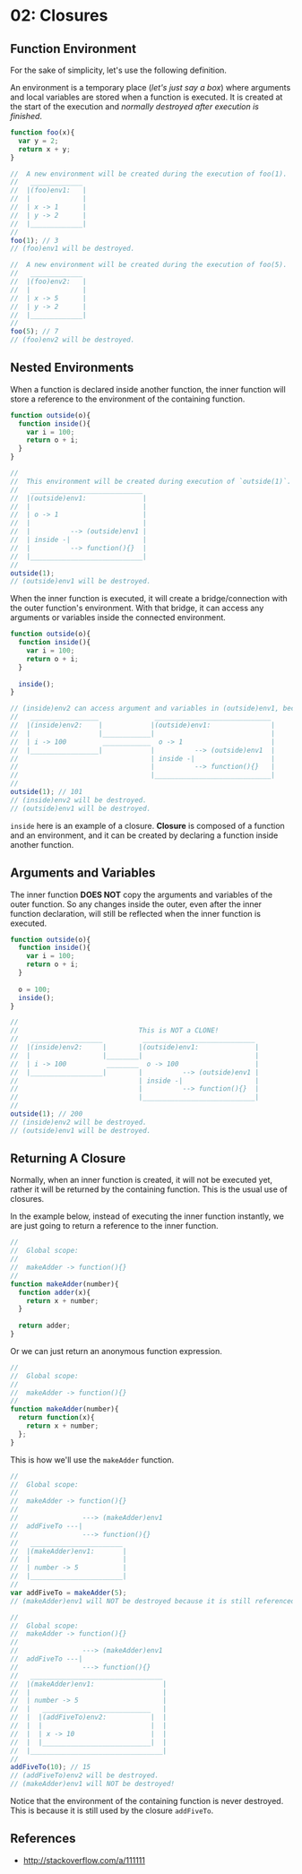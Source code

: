 # 02: Closures

## Function Environment

For the sake of simplicity, let's use the following definition.

An environment is a temporary place (*let's just say a box*) where arguments and local variables are stored when a function is executed. It is created at the start of the execution and *normally destroyed after execution is finished*.

```js
function foo(x){
  var y = 2;
  return x + y;
}

//  A new environment will be created during the execution of foo(1).
//   _____________
//  |(foo)env1:   |
//  |             |
//  | x -> 1      |
//  | y -> 2      | 
//  |_____________|
//
foo(1); // 3
// (foo)env1 will be destroyed.

//  A new environment will be created during the execution of foo(5).
//   _____________
//  |(foo)env2:   |
//  |             |
//  | x -> 5      |
//  | y -> 2      |
//  |_____________|
//
foo(5); // 7
// (foo)env2 will be destroyed.
```

## Nested Environments

When a function is declared inside another function, the inner function will store a reference to the environment of the containing function.

```js
function outside(o){
  function inside(){
    var i = 100;
    return o + i;
  }
}

//
//  This environment will be created during execution of `outside(1)`.
//   ____________________________
//  |(outside)env1:              |
//  |                            |
//  | o -> 1                     |
//  |                            |
//  |          --> (outside)env1 |
//  | inside -|                  |
//  |          --> function(){}  |
//  |____________________________|
//
outside(1);
// (outside)env1 will be destroyed.
```

When the inner function is executed, it will create a bridge/connection with the outer function's environment. With that bridge, it can access any arguments or variables inside the connected environment.

```js
function outside(o){
  function inside(){
    var i = 100;
    return o + i;
  }
  
  inside();
}

// (inside)env2 can access argument and variables in (outside)env1, because of the bridge between them.
//   _________________              _____________________________
//  |(inside)env2:    |            |(outside)env1:               |
//  |                 |____________|                             |
//  | i -> 100         ____________  o -> 1                      |
//  |_________________|            |          --> (outside)env1  |
//                                 | inside -|                   |
//                                 |          --> function(){}   |
//                                 |_____________________________|
//
outside(1); // 101
// (inside)env2 will be destroyed.
// (outside)env1 will be destroyed.
```

`inside` here is an example of a closure. **Closure** is composed of a function and an environment, and it can be created by declaring a function inside another function.

## Arguments and Variables

The inner function **DOES NOT** copy the arguments and variables of the outer function. So any changes inside the outer, even after the inner function declaration, will still be reflected when the inner function is executed.

```js
function outside(o){
  function inside(){
    var i = 100;
    return o + i;
  }
  
  o = 100;
  inside();
}

//
//                              This is NOT a CLONE!
//   __________________          ____________________________
//  |(inside)env2:     |        |(outside)env1:              |
//  |                  |________|                            |
//  | i -> 100          ________  o -> 100                   |
//  |__________________|        |          --> (outside)env1 |
//                              | inside -|                  |
//                              |          --> function(){}  |
//                              |____________________________|
//
outside(1); // 200
// (inside)env2 will be destroyed.
// (outside)env1 will be destroyed.
```

## Returning A Closure

Normally, when an inner function is created, it will not be executed yet, rather it will be returned by the containing function. This is the usual use of closures.

In the example below, instead of executing the inner function instantly, we are just going to return a reference to the inner function.

```js
//
//  Global scope:
//
//  makeAdder -> function(){}
//
function makeAdder(number){
  function adder(x){
    return x + number;
  }
  
  return adder;
}
```

Or we can just return an anonymous function expression.

```js
//
//  Global scope:
//
//  makeAdder -> function(){}
//
function makeAdder(number){
  return function(x){
    return x + number;
  };
}
```

This is how we'll use the `makeAdder` function.

```js
//
//  Global scope:
//
//  makeAdder -> function(){}
//
//                ---> (makeAdder)env1
//  addFiveTo ---|                       
//                ---> function(){}
//   _______________________
//  |(makeAdder)env1:       |
//  |                       |
//  | number -> 5           |
//  |_______________________|
//
var addFiveTo = makeAdder(5);
// (makeAdder)env1 will NOT be destroyed because it is still referenced by the function `addFiveTo`.

//
//  Global scope:
//  makeAdder -> function(){}      
//
//                ---> (makeAdder)env1   
//  addFiveTo ---|                       
//                ---> function(){}      
//   _________________________________
//  |(makeAdder)env1:                 |
//  |                                 |
//  | number -> 5                     |
//  |   ___________________________   |
//  |  |(addFiveTo)env2:           |  |
//  |  |                           |  |
//  |  | x -> 10                   |  |
//  |  |___________________________|  |
//  |_________________________________|
//
addFiveTo(10); // 15
// (addFiveTo)env2 will be destroyed.
// (makeAdder)env1 will NOT be destroyed!
```

Notice that the environment of the containing function is never destroyed. This is because it is still used by the closure `addFiveTo`.

## References
- http://stackoverflow.com/a/111111

